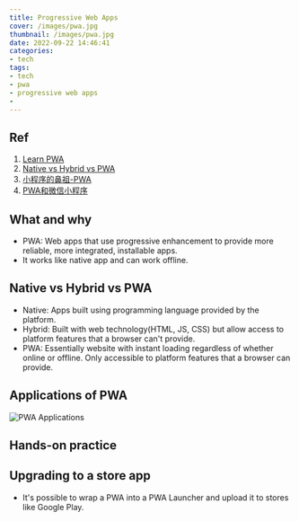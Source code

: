```yaml
---
title: Progressive Web Apps
cover: /images/pwa.jpg
thumbnail: /images/pwa.jpg
date: 2022-09-22 14:46:41
categories:
- tech
tags:
- tech
- pwa
- progressive web apps
- 
---
```

## Ref
1. [Learn PWA](https://web.dev/learn/pwa/)
2. [Native vs Hybrid vs PWA](https://makelemonapp.com/beginners-guide-to-apps-native-vs-hybrid-vs-pwa/#:~:text=To%20put%20it%20simply%2C%20Native,such%20as%20HTML5%20and%20CSS.)
3. [小程序的鼻祖-PWA](https://juejin.cn/post/7088496764331753502)
4. [PWA和微信小程序](https://juejin.cn/post/6844903459951476750)
<!--more-->

## What and why
- PWA: Web apps that use progressive enhancement to provide more reliable, more integrated, installable apps.
- It works like native app and can work offline.

## Native vs Hybrid vs PWA
- Native: Apps built using programming language provided by the platform.
- Hybrid: Built with web technology(HTML, JS, CSS) but allow access to platform features that a browser can't provide.
- PWA: Essentially website with instant loading regardless of whether online or offline. Only accessible to platform features that a browser can provide.

## Applications of PWA
![PWA Applications](/images/pwaapps.awebp)

## Hands-on practice

## Upgrading to a store app
- It's possible to wrap a PWA into a PWA Launcher and upload it to stores like Google Play.
